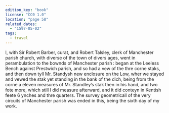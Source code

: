 ```yaml
---
edition_key: "book"
license: "CC0 1.0"
location: "page 58"
related_dates:
  - "1597-05-02"
tags:
  - travel
---
```

I, with Sir Robert Barber, curat, and Robert Talsley, clerk of
Manchester parish church, with diverse of the town of divers ages,
went in perambulation to the bownds of Manchester parish :
began at the Leeless Bench against Prestwich parish, and so had
a vew of the thre corne staks, and then down tyll Mr. Standysh
new enclosure on the Low, wher we stayed and vewed the stak yet
standing in the bank of the dich, being from the corne a eleven
measures of Mr. Standley’s stak then in his hand, and two fote
more, which still I did measure afterward, and it did conteyn in
Kentish feete 6 ynches and thre quarters. The survey
geometricall of the very circuits of Manchester parish was ended in this,
being the sixth day of my work.
